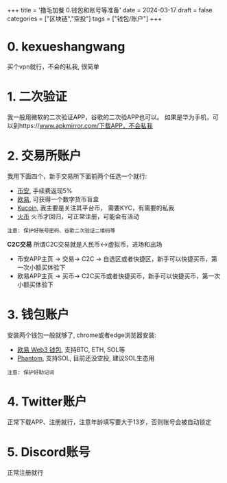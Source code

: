 +++
title = '撸毛加餐 0.钱包和账号等准备'
date = 2024-03-17
draft = false
categories = ["区块链","空投"]
tags = ["钱包/账户"]
+++

# 0. kexueshangwang
买个vpn就行，不会的私我, 很简单

# 1. 二次验证
我一般用微软的二次验证APP，谷歌的二次验APP也可以。
如果是华为手机，可以到https://www.apkmirror.com/下载APP，不会私我

# 2. 交易所账户
我用下面四个，新手交易所下面前两个任选一个就行: 
- [币安](https://accounts.suitechsui.io/register?ref=VV7JVGIX), 手续费返现5%
- [欧易](https://ouxyi.style/join/7q9e-0), 可获得一个数字货币盲盒
- [Kucoin](https://www.kucoin.com/r/rf/QBSFDSQQ), 我主要是关注其平台币， 需要KYC，有需要的私我
- [火币](https://www.htx-kol.com/invite/zh-cn/1g?invite_code=tw6w8223) 火币才回归，可正常注册，可能会有活动

`注意: 保护好账号密码、谷歌二次验证二维码等`

**C2C交易**
所谓C2C交易就是人民币<->虚拟币，进场和出场
- 币安APP主页 -> 交易-> C2C -> 自选区或者快捷区，新手可以快捷买币，第一次小额买体验下
- 欧易APP主页 -> 买币-> C2C买币或者快捷买币，新手可以快捷买币，第一次小额买体验下

# 3. 钱包账户
安装两个钱包一般就够了, chrome或者edge浏览器安装:
- [欧易 Web3 钱包](https://chromewebstore.google.com/detail/%E6%AC%A7%E6%98%93-web3-%E9%92%B1%E5%8C%85/mcohilncbfahbmgdjkbpemcciiolgcge), 支持BTC, ETH, SOL等
- [Phantom](https://chromewebstore.google.com/detail/phantom/bfnaelmomeimhlpmgjnjophhpkkoljpa), 支持SOL, 目前还没空投, 建议SOL生态用

`注意: 保护好助记词`

# 4. Twitter账户

正常下载APP、注册就行，注意年龄填写要大于13岁，否则账号会被自动锁定

# 5. Discord账号
正常注册就行